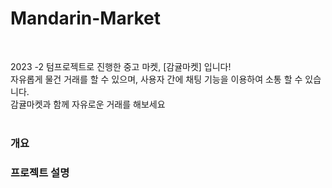 # Mandarin-Market
<br>

2023 -2 텀프로젝트로 진행한 중고 마켓, [감귤마켓] 입니다! <br>
자유롭게 물건 거래를 할 수 있으며, 사용자 간에 채팅 기능을 이용하여 소통 할 수 있습니다.<br>
감귤마켓과 함께 자유로운 거래를 해보세요 <br><br>

<h3>개요</h3>

<h3>프로젝트 설명</h3>





